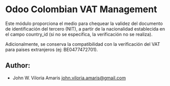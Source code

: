 # Odoo Colombian VAT Management

Este módulo proporciona el medio para chequear la validez del documento
de identificación del tercero (NIT), a partir de la nacionalidad establecida
en el campo country_id (si no se especifica, la verificación no se realiza).

Adicionalmente, se conserva la compatibilidad con la verificación del VAT 
para paises extranjeros (ej: BE0477472701).

## Author:

* John W. Viloria Amaris <john.viloria.amaris@gmail.com>
